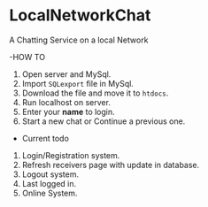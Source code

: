 # LocalNetworkChat
A Chatting Service on a local Network

-HOW TO
1) Open  server and MySql.
2) Import `SQLexport` file in MySql.
3) Download the file and move it to `htdocs`.
4) Run localhost on server.
5) Enter your **name** to login.
6) Start a new chat or Continue a previous one.

- Current todo
1) Login/Registration system.
2) Refresh receivers page with update in database.
3) Logout system.
4) Last logged in.
5) Online System.
